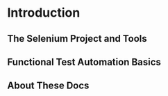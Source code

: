 Introduction
============

The Selenium Project and Tools
------------------------------
<!-- Mention RC here and point people at old docs if they are interested -->

Functional Test Automation Basics
---------------------------------


About These Docs
----------------
